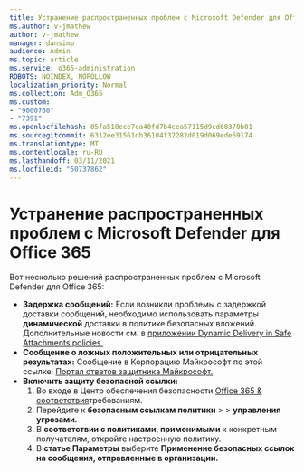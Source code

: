 ```yaml
---
title: Устранение распространенных проблем с Microsoft Defender для Office 365
ms.author: v-jmathew
author: v-jmathew
manager: dansimp
audience: Admin
ms.topic: article
ms.service: o365-administration
ROBOTS: NOINDEX, NOFOLLOW
localization_priority: Normal
ms.collection: Adm_O365
ms.custom:
- "9000760"
- "7391"
ms.openlocfilehash: 05fa518ece7ea40fd7b4cea57115d9cd60370b01
ms.sourcegitcommit: 6312ee31561db36104f32282d019d069ede69174
ms.translationtype: MT
ms.contentlocale: ru-RU
ms.lasthandoff: 03/11/2021
ms.locfileid: "50737862"
---
```

# <a name="fix-common-problems-with-microsoft-defender-for-office-365"></a>Устранение распространенных проблем с Microsoft Defender для Office 365

Вот несколько решений распространенных проблем с Microsoft Defender для Office 365:

- **Задержка сообщений:** Если возникли проблемы с задержкой доставки сообщений, необходимо использовать параметры **динамической** доставки в политике безопасных вложений. Дополнительные новости см. в [приложении Dynamic Delivery in Safe Attachments policies.](https://go.microsoft.com/fwlink/?linkid=2094106)
- **Сообщение о ложных положительных или отрицательных результатах:** Сообщение в Корпорацию Майкрософт по этой ссылке: [Портал ответов защитника Майкрософт.](https://go.microsoft.com/fwlink/?linkid=2092835)
- **Включить защиту безопасной ссылки:**
    1. Во входе в Центр обеспечения безопасности [Office 365 & соответствия](https://go.microsoft.com/fwlink/p/?linkid=2077143)требованиям.
    2. Перейдите к **безопасным ссылкам политики**  >    >  **управления угрозами.**
    3. В **соответствии с политиками, применимыми** к конкретным получателям, откройте настроенную политику.
    4. В **статье Параметры** выберите **Применение безопасных ссылок на сообщения, отправленные в организации.**
